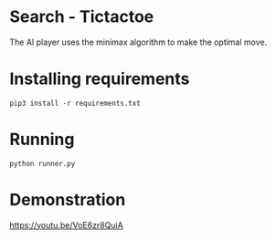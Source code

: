 # Search - Tictactoe 
The AI player uses the minimax algorithm to make the optimal move.

# Installing requirements
`pip3 install -r requirements.txt`

# Running
`python runner.py`

# Demonstration
https://youtu.be/VoE6zr8QuiA
